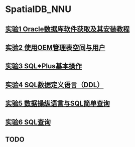 # SpatialDB_NNU

## [实验1 Oracle数据库软件获取及其安装教程](https://github.com/solidjerryc/SpatialDB_NNU/tree/master/Ex.1 "实验1")

## [实验2 使用OEM管理表空间与用户](https://github.com/solidjerryc/SpatialDB_NNU/tree/master/Ex.2 "实验2")

## [实验3  SQL\*Plus基本操作](https://github.com/solidjerryc/SpatialDB_NNU/tree/master/Ex.3 "实验3")

## [实验4  SQL数据定义语言（DDL）](https://github.com/solidjerryc/SpatialDB_NNU/tree/master/Ex.4 "实验4")

## [实验5  数据操纵语言与SQL简单查询](https://github.com/solidjerryc/SpatialDB_NNU/tree/master/Ex.5 "实验5")

## [实验6  SQL查询](https://github.com/solidjerryc/SpatialDB_NNU/tree/master/Ex.6 "实验6")

## TODO
